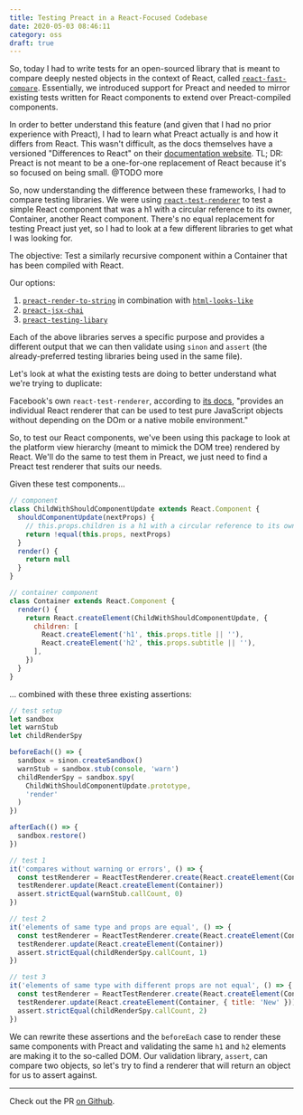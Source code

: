 ```yaml
---
title: Testing Preact in a React-Focused Codebase
date: 2020-05-03 08:46:11
category: oss
draft: true
---
```


So, today I had to write tests for an open-sourced library that is meant to compare deeply nested objects in the context of React, called [`react-fast-compare`](https://github.com/FormidableLabs/react-fast-compare). Essentially, we introduced support for Preact and needed to mirror existing tests written for React components to extend over Preact-compiled components.

In order to better understand this feature (and given that I had no prior experience with Preact), I had to learn what Preact actually is and how it differs from React. This wasn't difficult, as the docs themselves have a versioned "Differences to React" on their [documentation website](https://preactjs.com/guide/v10/differences-to-react). TL; DR: Preact is not meant to be a one-for-one replacement of React because it's so focused on being small. @TODO more

So, now understanding the difference between these frameworks, I had to compare testing libraries. We were using [`react-test-renderer`](https://reactjs.org/docs/test-renderer.html) to test a simple React component that was a h1 with a circular reference to its owner, Container, another React component. There's no equal replacement for testing Preact just yet, so I had to look at a few different libraries to get what I was looking for.

The objective: Test a similarly recursive component within a Container that has been compiled with React.

Our options:

1. [`preact-render-to-string`]() in combination with [`html-looks-like`]()
2. [`preact-jsx-chai`]()
3. [`preact-testing-libary`]()

Each of the above libraries serves a specific purpose and provides a different output that we can then validate using `sinon` and `assert` (the already-preferred testing libraries being used in the same file).

Let's look at what the existing tests are doing to better understand what we're trying to duplicate:

Facebook's own `react-test-renderer`, according to [its docs](https://reactjs.org/docs/test-renderer.html), "provides an individual React renderer that can be used to test pure JavaScript objects without depending on the DOm or a native mobile environment."

So, to test our React components, we've been using this package to look at the platform view hierarchy (meant to mimick the DOM tree) rendered by React. We'll do the same to test them in Preact, we just need to find a Preact test renderer that suits our needs.

Given these test components...

```js
// component
class ChildWithShouldComponentUpdate extends React.Component {
  shouldComponentUpdate(nextProps) {
    // this.props.children is a h1 with a circular reference to its owner, Container
    return !equal(this.props, nextProps)
  }
  render() {
    return null
  }
}

// container component
class Container extends React.Component {
  render() {
    return React.createElement(ChildWithShouldComponentUpdate, {
      children: [
        React.createElement('h1', this.props.title || ''),
        React.createElement('h2', this.props.subtitle || ''),
      ],
    })
  }
}
```

... combined with these three existing assertions:

```js
// test setup
let sandbox
let warnStub
let childRenderSpy

beforeEach(() => {
  sandbox = sinon.createSandbox()
  warnStub = sandbox.stub(console, 'warn')
  childRenderSpy = sandbox.spy(
    ChildWithShouldComponentUpdate.prototype,
    'render'
  )
})

afterEach(() => {
  sandbox.restore()
})

// test 1
it('compares without warning or errors', () => {
  const testRenderer = ReactTestRenderer.create(React.createElement(Container))
  testRenderer.update(React.createElement(Container))
  assert.strictEqual(warnStub.callCount, 0)
})

// test 2
it('elements of same type and props are equal', () => {
  const testRenderer = ReactTestRenderer.create(React.createElement(Container))
  testRenderer.update(React.createElement(Container))
  assert.strictEqual(childRenderSpy.callCount, 1)
})

// test 3
it('elements of same type with different props are not equal', () => {
  const testRenderer = ReactTestRenderer.create(React.createElement(Container))
  testRenderer.update(React.createElement(Container, { title: 'New' }))
  assert.strictEqual(childRenderSpy.callCount, 2)
})
```

We can rewrite these assertions and the `beforeEach` case to render these same components with Preact and validating the same `h1` and `h2` elements are making it to the so-called DOM. Our validation library, `assert`, can compare two objects, so let's try to find a renderer that will return an object for us to assert against.

<!-- What library renders to obj? -->

<!-- Can we duplicate the assertions? -->

<!-- Outcome / Final Tests -->

---

Check out the PR [on Github](https://github.com/FormidableLabs/react-fast-compare/pull/67).
